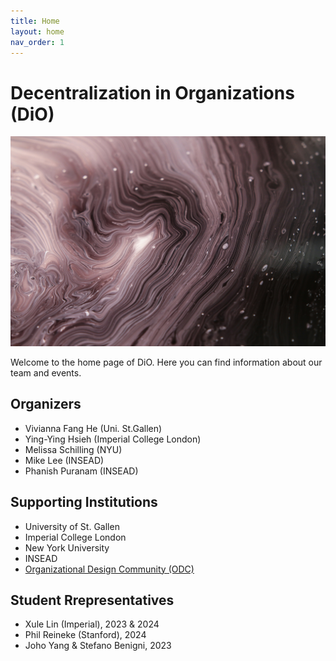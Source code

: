 ```yaml
---
title: Home
layout: home
nav_order: 1
---
```


# Decentralization in Organizations (DiO)

![cover](asset/cover.jpg)

Welcome to the home page of DiO. Here you can find information about our team and events.

## Organizers

- Vivianna Fang He (Uni. St.Gallen)
- Ying-Ying Hsieh (Imperial College London)
- Melissa Schilling (NYU)
- Mike Lee (INSEAD)
- Phanish Puranam (INSEAD)

## Supporting Institutions

- University of St. Gallen
- Imperial College London
- New York University
- INSEAD
- [Organizational Design Community (ODC)](https://orgdesigncomm.com/)


## Student Rrepresentatives

- Xule Lin (Imperial), 2023 & 2024
- Phil Reineke (Stanford), 2024
- Joho Yang & Stefano Benigni, 2023